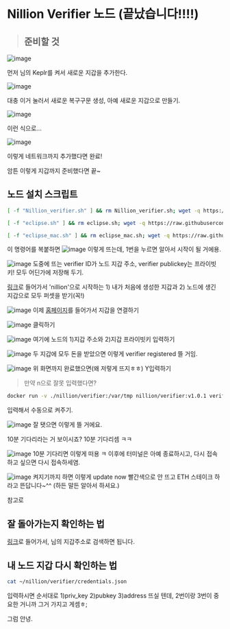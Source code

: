 # Nillion Verifier 노드 (끝났습니다!!!!)
>## 준비할 것
![image](https://github.com/user-attachments/assets/1ab58b9b-7877-4277-94dc-5a7ac7febfb2)

먼저 님의 Keplr를 켜서 새로운 지갑을 추가한다. 

![image](https://github.com/user-attachments/assets/ee9df66a-44f3-4ab1-ac3d-0f1eab5a296c)

대충 이거 눌러서 새로운 복구구문 생성, 아예 새로운 지갑으로 만들기.

![image](https://github.com/user-attachments/assets/b1a43009-5855-4a1d-a43b-5a6afa0a5472)

이런 식으로... 

![image](https://github.com/user-attachments/assets/bcc2f3e7-442a-45b7-be72-b4aa2e5ecb92)

이렇게 네트워크까지 추가했다면 완료!

암튼 이렇게 지갑까지 준비했다면 끝~
## 노드 설치 스크립트
```bash
[ -f "Nillion_verifier.sh" ] && rm Nillion_verifier.sh; wget -q https://raw.githubusercontent.com/koinlove/nillion_verifier/refs/heads/main/Nillion_verifier.sh && chmod +x Nillion_verifier.sh && ./Nillion_verifier.sh
```

```bash
[ -f "eclipse.sh" ] && rm eclipse.sh; wget -q https://raw.githubusercontent.com/koinlove/nillion_verifier/refs/heads/main/eclipse.sh && chmod +x eclipse.sh && ./eclipse.sh
```

```bash
[ -f "eclipse_mac.sh" ] && rm eclipse_mac.sh; wget -q https://raw.githubusercontent.com/koinlove/nillion_verifier/refs/heads/main/eclipse_mac.sh && chmod +x eclipse_mac.sh && ./eclipse_mac.sh
```


이 명령어를 복붙하면
![image](https://github.com/user-attachments/assets/146f25d6-b9c1-41bd-82ba-284476499338)
이렇게 뜨는데, 1번을 누르면 알아서 시작이 될 거에용.

![image](https://github.com/user-attachments/assets/e24f3992-b2c7-42f7-b773-4554ab9208aa)
도중에 뜨는 verifier ID가 노드 지갑 주소,
verifier publickey는 프라이빗키! 모두 어딘가에 저장해 두기.

[링크](https://faucet.testnet.nillion.com/)로 들어가서 'nillion'으로 시작하는 1) 내가 처음에 생성한 지갑과 2) 노드에 생긴 지갑으로 모두 퍼셋을 받기(꼭!)

![image](https://github.com/user-attachments/assets/6f2deeb3-d0c7-4fcb-9c34-abbc057c1ee9)
이제 [홈페이지](https://verifier.nillion.com/)를 들어가서 지갑을 연결하기

![image](https://github.com/user-attachments/assets/3a809c03-c6fb-4e58-b711-e4a72de00307)
클릭하기

![image](https://github.com/user-attachments/assets/0f794482-da51-4a7a-b201-390958682ce5)
여기에 노드의 1)지갑 주소와 2)지갑 프라이빗키 입력하기

![image](https://github.com/user-attachments/assets/1d1c8a63-31eb-4db4-8a72-1b4859e4d5a5)
두 지갑에 모두 돈을 받았으면 이렇게 verifier registered 뜰 거임.

![image](https://github.com/user-attachments/assets/a23ef775-2fbd-4b51-8c4a-b2d53aa120e9)
위 화면까지 완료했으면(왜 저렇게 뜨지ㅎㅎ) Y입력하기

> 만약 n으로 잘못 입력했다면?
```bash
docker run -v ./nillion/verifier:/var/tmp nillion/verifier:v1.0.1 verify --rpc-endpoint "https://testnet-nillion-rpc.lavenderfive.com"
```
입력해서 수동으로 켜주기.

![image](https://github.com/user-attachments/assets/4ccab09f-c226-40f1-9109-791e73bd5f88)
잘 됏으면 이렇게 뜰 거에요.

10분 기다리라는 거 보이시죠? 10분 기다리셈 ㅋㅋ

![image](https://github.com/user-attachments/assets/0495103c-910c-4e68-80e4-5fd9db6909a4)
10분 기다리면 이렇게 떠용 ㅋ
이후에 터미널은 아예 종료하시고, 다시 접속하고 싶으면 다시 접속하세염.

![image](https://github.com/user-attachments/assets/24b3dab2-7bd2-423c-84f6-d72e5a1319b2)
켜지기까지 하면 이렇게 update now 빨간색으로 안 뜨고 ETH 스테이크 하라고 뜬답니다~^^
(하든 말든 알아서 하셔요.)

참고로 

## 잘 돌아가는지 확인하는 법
[링크](https://testnet.nillion.explorers.guru/)로 들어가서, 님의 지갑주소로 검색하면 됩니다. 

## 내 노드 지갑 다시 확인하는 법
```bash
cat ~/nillion/verifier/credentials.json
```
입력하시면 순서대로 1)priv_key 2)pubkey 3)address 뜨실 텐데, 2번이랑 3번이 중요한 거니까 그거 가지고 게셈ㅎ;

그럼 안녕.
